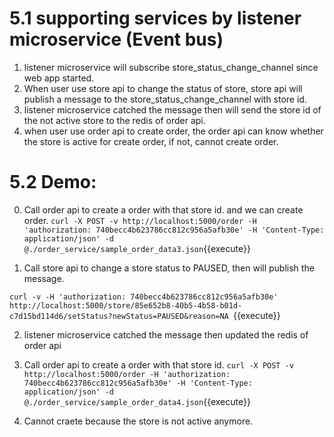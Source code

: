 # 5.1 supporting services by listener microservice (Event bus)

1. listener microservice will subscribe store_status_change_channel since web app started.
2. When user use store api to change the status of store, store api will publish a message to the store_status_change_channel with store id.
3. listener microservice catched the message then will send the store id of the not active store to the redis of order api.
4. when user use order api to create order, the order api can know whether the store is active for create order, if not, cannot create order.


# 5.2 Demo:

0. Call order api to create a order with that store id. and we can create order.
`curl -X POST -v http://localhost:5000/order -H 'authorization: 740becc4b623786cc812c956a5afb30e' -H 'Content-Type: application/json' -d @./order_service/sample_order_data3.json`{{execute}}


1. Call store api to change a store status to PAUSED, then will publish the message.

`curl -v -H 'authorization: 740becc4b623786cc812c956a5afb30e' http://localhost:5000/store/85e652b8-40b5-4b58-b01d-c7d15bd114d6/setStatus?newStatus=PAUSED&reason=NA `{{execute}}


2. listener microservice catched the message then updated the redis of order api


3. Call order api to create a order with that store id.
`curl -X POST -v http://localhost:5000/order -H 'authorization: 740becc4b623786cc812c956a5afb30e' -H 'Content-Type: application/json' -d @./order_service/sample_order_data4.json`{{execute}}


4. Cannot craete because the store is not active anymore.
